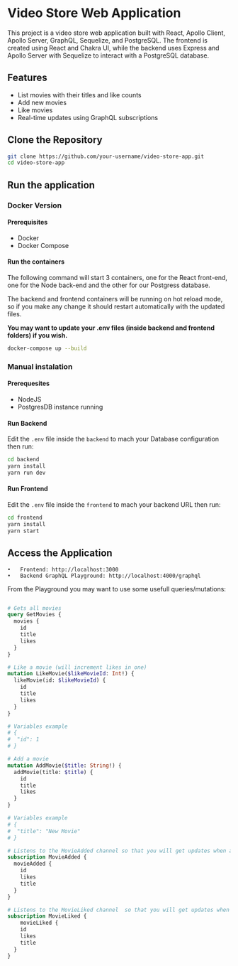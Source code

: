 # Video Store Web Application

This project is a video store web application built with React, Apollo Client, Apollo Server, GraphQL, Sequelize, and PostgreSQL. The frontend is created using React and Chakra UI, while the backend uses Express and Apollo Server with Sequelize to interact with a PostgreSQL database.

## Features

- List movies with their titles and like counts
- Add new movies
- Like movies
- Real-time updates using GraphQL subscriptions


## Clone the Repository

```bash
git clone https://github.com/your-username/video-store-app.git
cd video-store-app
```

## Run the application

### Docker Version

#### Prerequisites

- Docker
- Docker Compose

#### Run the containers

The following command will start 3 containers, one for the React front-end, one for the Node back-end and the other for our Postgress database.

The backend and frontend containers will be running on hot reload mode, so if you make any change it should restart automatically with the updated files.

**You may want to update your .env files (inside backend and frontend folders) if you wish.**

```bash
docker-compose up --build
```

### Manual instalation

#### Prerequesites
- NodeJS 
- PostgresDB instance running

#### Run Backend

Edit the `.env` file inside the `backend` to mach your Database configuration then run:

```bash
cd backend
yarn install
yarn run dev
```

#### Run Frontend

Edit the `.env` file inside the `frontend` to mach your backend URL then run:

```bash
cd frontend
yarn install
yarn start
```

## Access the Application

	•	Frontend: http://localhost:3000
	•	Backend GraphQL Playground: http://localhost:4000/graphql

From the Playground you may want to use some usefull queries/mutations:


```graphql

# Gets all movies
query GetMovies {
  movies {
    id
    title
    likes
  }
}

# Like a movie (will increment likes in one)
mutation LikeMovie($likeMovieId: Int!) {
  likeMovie(id: $likeMovieId) {
    id
    title
    likes
  }
}

# Variables example
# {
#  "id": 1
# }

# Add a movie
mutation AddMovie($title: String!) {
  addMovie(title: $title) {
    id
    title
    likes
  }
}

# Variables example
# {
#  "title": "New Movie"
# }

# Listens to the MovieAdded channel so that you will get updates when a new Movie is added
subscription MovieAdded {
  movieAdded {
    id
    likes
    title
  }
}

# Listens to the MovieLiked channel  so that you will get updates when a Movie is liked
subscription MovieLiked {
    movieLiked {
    id
    likes
    title
  }
}
```